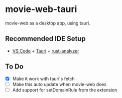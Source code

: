 # movie-web-tauri

movie-web as a desktop app, using tauri.

## Recommended IDE Setup

- [VS Code](https://code.visualstudio.com/) + [Tauri](https://marketplace.visualstudio.com/items?itemName=tauri-apps.tauri-vscode) + [rust-analyzer](https://marketplace.visualstudio.com/items?itemName=rust-lang.rust-analyzer)

## To Do

- [x] Make it work with tauri's fetch
- [ ] Make this auto update when movie-web does
- [ ] Add support for setDomainRule from the extension
